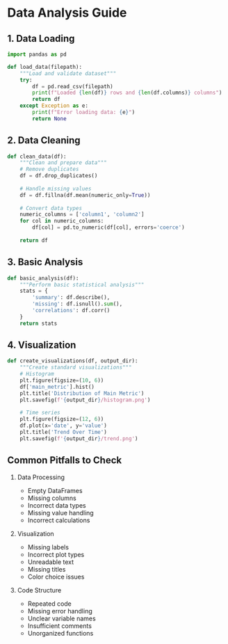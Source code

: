 # Data Analysis Guide

## 1. Data Loading
```python
import pandas as pd

def load_data(filepath):
    """Load and validate dataset"""
    try:
        df = pd.read_csv(filepath)
        print(f"Loaded {len(df)} rows and {len(df.columns)} columns")
        return df
    except Exception as e:
        print(f"Error loading data: {e}")
        return None
```

## 2. Data Cleaning
```python
def clean_data(df):
    """Clean and prepare data"""
    # Remove duplicates
    df = df.drop_duplicates()
    
    # Handle missing values
    df = df.fillna(df.mean(numeric_only=True))
    
    # Convert data types
    numeric_columns = ['column1', 'column2']
    for col in numeric_columns:
        df[col] = pd.to_numeric(df[col], errors='coerce')
    
    return df
```

## 3. Basic Analysis
```python
def basic_analysis(df):
    """Perform basic statistical analysis"""
    stats = {
        'summary': df.describe(),
        'missing': df.isnull().sum(),
        'correlations': df.corr()
    }
    return stats
```

## 4. Visualization
```python
def create_visualizations(df, output_dir):
    """Create standard visualizations"""
    # Histogram
    plt.figure(figsize=(10, 6))
    df['main_metric'].hist()
    plt.title('Distribution of Main Metric')
    plt.savefig(f'{output_dir}/histogram.png')
    
    # Time series
    plt.figure(figsize=(12, 6))
    df.plot(x='date', y='value')
    plt.title('Trend Over Time')
    plt.savefig(f'{output_dir}/trend.png')
```

## Common Pitfalls to Check

1. Data Processing
   - Empty DataFrames
   - Missing columns
   - Incorrect data types
   - Missing value handling
   - Incorrect calculations

2. Visualization
   - Missing labels
   - Incorrect plot types
   - Unreadable text
   - Missing titles
   - Color choice issues

3. Code Structure
   - Repeated code
   - Missing error handling
   - Unclear variable names
   - Insufficient comments
   - Unorganized functions